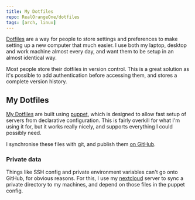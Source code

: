 ```yaml
---
title: My Dotfiles
repo: RealOrangeOne/dotfiles
tags: [arch, linux]
---
```


[Dotfiles](https://wiki.archlinux.org/index.php/Dotfiles) are a way for people to store settings and preferences to make setting up a new computer that much easier. I use both my laptop, desktop and work machine almost every day, and want them to be setup in an almost identical way.

Most people store their dotfiles in version control. This is a great solution as it's possible to add authentication before accessing them, and stores a complete version history.

## My Dotfiles
[My Dotfiles](https://github.com/RealOrangeOne/dotfiles) are built using [puppet](https://puppet.com/), which is designed to allow fast setup of servers from declarative configuration. This is fairly overkill for what I'm using it for, but it works really nicely, and supports everything I could possibly need.

I synchronise these files with git, and publish them [on GitHub](https://github.com/RealOrangeOne/dotfiles). 

### Private data
Things like SSH config and private environment variables can't go onto GitHub, for obvious reasons. For this, I use my [nextcloud](https://nextcloud.com/) server to sync a private directory to my machines, and depend on those files in the puppet config.
